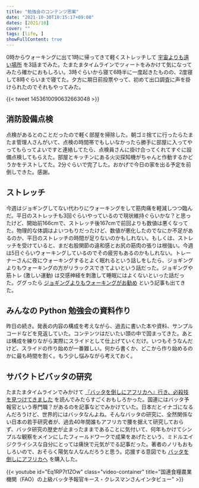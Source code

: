 ```yaml
---
title: "勉強会のコンテンツ思案"
date: "2021-10-30T10:15:17+09:00"
dates: [2021/10]
cover: ""
tags: [life, ]
showFullContent: true
---
```


0時からウォーキングに出て1時に帰ってきて軽くストレッチして [宇宙よりも遠い場所](http://yorimoi.com/story/) を3話までみた。たまたまタイムラインでツィートをみかけて気になってみたら確かにおもしろい。3時ぐらいから寝て6時半に一度起きたものの、2度寝して8時ぐらいまで寝てた。夕方に期日前投票やって、初めて出口調査に声を掛けられたのでそれもやってみた。

{{< tweet 1453610090632663048 >}}

## 消防設備点検

点検があるとのことだったので軽く部屋を掃除した。朝ゴミ捨てに行ったらたまたま管理人さんがいて、点検の時間帯でもしいなかったら勝手に部屋に入ってやってもらってよいですと連絡してたら、点検員さんに掛け合ってくれてすぐに設備点検してもらえた。部屋とキッチンにある火災探知機がちゃんと作動するかどうかをテストしてた。2分ぐらいで完了した。おかげで今日の家を出る予定を前倒しできた。感謝。

## ストレッチ

今週はジョギングしてない代わりにウォーキングをして筋肉痛を軽減しつつ臨んだ。平日のストレッチも3回ぐらいやっているので現状維持ぐらいかな？と思ったけど、開始前166cmで、ストレッチ後167cmで前回よりも数値は悪くなってた。物理的な体調はよいつもりだったけど、数値が悪化したのでなにか不足があるのか、平日のストレッチの時間が足りないのかもしれない。もしくは、ストレッチを受けていると、まだ右股関節の違和感とお尻の筋肉の張りは根強い。今週は5日ぐらいウォーキングしているのでその疲労もあるのかもしれない。トレーナーさんに夜にウォーキングするとよく眠れるという話しをしたら、ジョギングよりもウォーキングの方がリラックスできてよいという話だった。ジョギングや筋トレ (激しい運動) は交感神経を刺激して睡眠にはよくないといった話だった。ググったら [ジョギングよりもウォーキングがお勧め](https://kenja-club.com/column/201605kobayashi/) という記事も出てきた。

## みんなの Python 勉強会の資料作り

昨日の続き。発表の内容の構成を考えながら、過去に書いた本や資料、サンプルコードなどを見返していた。コンテンツはだいたい頭の中で固まってきた。あとは構成を練りながら実際にスライドとして仕上げていくだけ。いつもそうなんだけど、スライドの作り始めが一番難しい。何から書くか、どこから作り始めるのかに最も時間を割く。もう少し悩みながら考えておく。

## サバクトビバッタの研究

たまたまタイムラインでみかけて [『バッタを倒しにアフリカへ』行き、必殺技を見つけてきました](https://otokomaeno.hatenablog.com/entry/2021/10/30/170343) を読んでみたらすごくおもしろかった。国連にはバッタ予報官という専門職？があるのを記事などでみかけていた。日本だとイナゴになるんだろうけど、世界的にはバッタなんよね。そんなバッタの研究に、全然関係ない日本の若手研究者が、過去40年間誰もアフリカで腰を据えて研究しておらず、バッタ研究の歴史が止まったままであることに気付いて、何年もかけてシンプルな観察をメインにしたフィールドワークで成果をあげたという、ミドルエイジクライシスな自分にとっては痛快で元気がでる記事だった。著者のノリもおもしろいので、おそらく陽気な人なんだろうと思う。応援する意図でも [バッタを倒しにアフリカへ](https://www.amazon.co.jp/exec/obidos/ASIN/B072FGTM65/hatena-blog-22/) を購入した。

{{< youtube id="Eq1RP7t1ZOw" class="video-container" title="国連食糧農業機関（FAO）の上級バッタ予報官キース・クレスマンさんインタビュー" >}}
